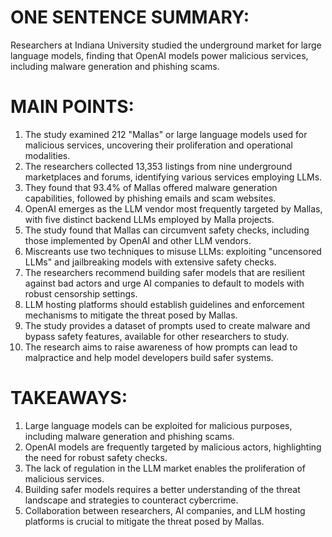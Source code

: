 # ONE SENTENCE SUMMARY:
Researchers at Indiana University studied the underground market for large language models, finding that OpenAI models power malicious services, including malware generation and phishing scams.

# MAIN POINTS:

1. The study examined 212 "Mallas" or large language models used for malicious services, uncovering their proliferation and operational modalities.
2. The researchers collected 13,353 listings from nine underground marketplaces and forums, identifying various services employing LLMs.
3. They found that 93.4% of Mallas offered malware generation capabilities, followed by phishing emails and scam websites.
4. OpenAI emerges as the LLM vendor most frequently targeted by Mallas, with five distinct backend LLMs employed by Malla projects.
5. The study found that Mallas can circumvent safety checks, including those implemented by OpenAI and other LLM vendors.
6. Miscreants use two techniques to misuse LLMs: exploiting "uncensored LLMs" and jailbreaking models with extensive safety checks.
7. The researchers recommend building safer models that are resilient against bad actors and urge AI companies to default to models with robust censorship settings.
8. LLM hosting platforms should establish guidelines and enforcement mechanisms to mitigate the threat posed by Mallas.
9. The study provides a dataset of prompts used to create malware and bypass safety features, available for other researchers to study.
10. The research aims to raise awareness of how prompts can lead to malpractice and help model developers build safer systems.

# TAKEAWAYS:

1. Large language models can be exploited for malicious purposes, including malware generation and phishing scams.
2. OpenAI models are frequently targeted by malicious actors, highlighting the need for robust safety checks.
3. The lack of regulation in the LLM market enables the proliferation of malicious services.
4. Building safer models requires a better understanding of the threat landscape and strategies to counteract cybercrime.
5. Collaboration between researchers, AI companies, and LLM hosting platforms is crucial to mitigate the threat posed by Mallas.
